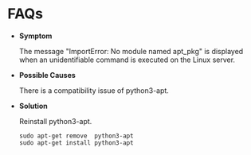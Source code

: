 # FAQs<a name="EN-US_TOPIC_0000001114978406"></a>

-   **Symptom**

    The message "ImportError: No module named apt\_pkg" is displayed when an unidentifiable command is executed on the Linux server.


-   **Possible Causes**

    There is a compatibility issue of python3-apt.

-   **Solution**

    Reinstall python3-apt.

    ```
    sudo apt-get remove  python3-apt
    sudo apt-get install python3-apt
    ```


